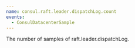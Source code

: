 ```yaml
---
name: consul.raft.leader.dispatchLog.count
events:
  - ConsulDatacenterSample
---
```


The number of samples of raft.leader.dispatchLog.